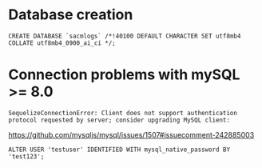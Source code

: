 # Database creation
```
CREATE DATABASE `sacmlogs` /*!40100 DEFAULT CHARACTER SET utf8mb4 COLLATE utf8mb4_0900_ai_ci */;
```

# Connection problems with mySQL >= 8.0
```
SequelizeConnectionError: Client does not support authentication protocol requested by server; consider upgrading MySQL client:
```
https://github.com/mysqljs/mysql/issues/1507#issuecomment-242885003
```
ALTER USER 'testuser' IDENTIFIED WITH mysql_native_password BY 'test123';
```

